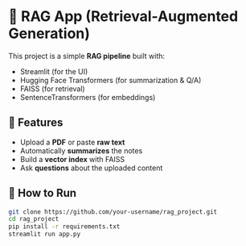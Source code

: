 # 📘 RAG App (Retrieval-Augmented Generation)

This project is a simple **RAG pipeline** built with:
- Streamlit (for the UI)
- Hugging Face Transformers (for summarization & Q/A)
- FAISS (for retrieval)
- SentenceTransformers (for embeddings)

## 🚀 Features
- Upload a **PDF** or paste **raw text**
- Automatically **summarizes** the notes
- Build a **vector index** with FAISS
- Ask **questions** about the uploaded content

## 📂 How to Run
```bash
git clone https://github.com/your-username/rag_project.git
cd rag_project
pip install -r requirements.txt
streamlit run app.py
